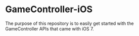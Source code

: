 GameController-iOS
==================

The purpose of this repository is to easily get started with the GameController APIs that came with iOS 7.
